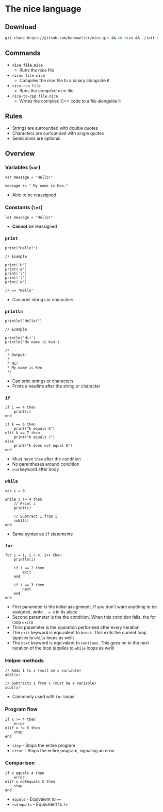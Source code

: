 # The **nice** language

## Download

```bash
git clone https://github.com/kenmueller/nice.git && cd nice && ./init.sh && cd .. && source ~/.nice/main.sh && rm -rfv nice
```

## Commands

- **`nice file.nice`**
  - Runs the nice file
- `nicec file.nice`
  - Compiles the nice file to a binary alongside it
- `nice-run file`
  - Runs the compiled nice file
- `nice-to-cpp file.nice`
  - Writes the compiled C++ code to a file alongside it

## Rules

- Strings are surrounded with double quotes
- Characters are surrounded with single quotes
- Semicolons are optional

## Overview

### **Variables (`var`)**

```nice
var message = "Hello!"

message += " My name is Ken."
```

- Able to be reassigned

### **Constants (`let`)**

```nice
let message = "Hello!"
```

- **Cannot** be reassigned


### **`print`**

```nice
print("Hello!")

// Example

print('H')
print('e')
print('l')
print('l')
print('o')

// => "Hello"
```

- Can print strings or characters

### **`println`**

```nice
println("Hello!")

// Example

println('Hi!')
println('My name is Ken')

/*
 * Output:
 *
 * Hi!
 * My name is Ken
 */
```

- Can print strings or characters
- Prints a newline after the string or character

### **`if`**

```nice
if i == 4 then
    print(i)
end

if k == 6 then
    print("k equals 6")
elif k == 7 then
    print("k equals 7")
else
    print("k does not equal 6")
end
```

- Must have `then` after the condition
- No parentheses around condition
- `end` keyword after body

### **`while`**

```nice
var i = 0

while i != 4 then
    // Print i
    print(i)
    
    // Subtract 1 from i
    sub1(i)
end
```

- Same syntax as `if` statements

### **`for`**

```nice
for i = 1, i < 4, i++ then
    println(i)
    
    if i == 2 then
        exit
    end
    
    if i == 3 then
        next
    end
end
```

- First parameter is the initial assignment. If you don't want anything to be assigned, write `_ = 0` in its place
- Second parameter is the the condition. When this condition fails, the for loop `exit`s
- Third parameter is the operation performed after every iteration
- The `exit` keyword is equivalent to `break`. This exits the current loop (applies to `while` loops as well)
- The `next` keyword is equivalent to `continue`. This goes on to the next iteration of the loop (applies to `while` loops as well)

### **Helper methods**

```nice
// Adds 1 to x (must be a variable)
add1(x)

// Subtracts 1 from x (must be a variable)
sub1(x)
```

- Commonly used with `for` loops

### **Program flow**

```nice
if x != 4 then
    error
elif x != 5 then
    stop
end
```

- `stop` - Stops the entire program
- `error` - Stops the entire program, signaling an error

### **Comparison**

```nice
if x equals 4 then
    error
elif x notequals 5 then
    stop
end
```

- `equals` - Equivalent to `==`
- `notequals` - Equivalent to `!=`

